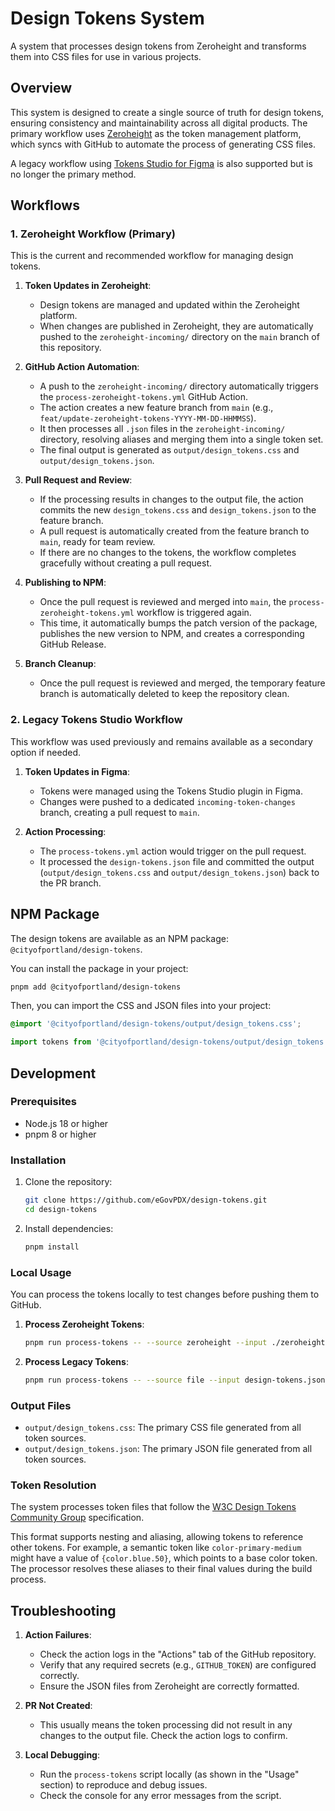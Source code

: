 # Design Tokens System

A system that processes design tokens from Zeroheight and transforms them into CSS files for use in various projects.

## Overview

This system is designed to create a single source of truth for design tokens, ensuring consistency and maintainability across all digital products. The primary workflow uses [Zeroheight](https://zeroheight.com/) as the token management platform, which syncs with GitHub to automate the process of generating CSS files.

A legacy workflow using [Tokens Studio for Figma](https://tokens.studio/) is also supported but is no longer the primary method.

## Workflows

### 1. Zeroheight Workflow (Primary)

This is the current and recommended workflow for managing design tokens.

1.  **Token Updates in Zeroheight**:
    *   Design tokens are managed and updated within the Zeroheight platform.
    *   When changes are published in Zeroheight, they are automatically pushed to the `zeroheight-incoming/` directory on the `main` branch of this repository.

2.  **GitHub Action Automation**:
    *   A push to the `zeroheight-incoming/` directory automatically triggers the `process-zeroheight-tokens.yml` GitHub Action.
    *   The action creates a new feature branch from `main` (e.g., `feat/update-zeroheight-tokens-YYYY-MM-DD-HHMMSS`).
    *   It then processes all `.json` files in the `zeroheight-incoming/` directory, resolving aliases and merging them into a single token set.
    *   The final output is generated as `output/design_tokens.css` and `output/design_tokens.json`.

3.  **Pull Request and Review**:
    *   If the processing results in changes to the output file, the action commits the new `design_tokens.css` and `design_tokens.json` to the feature branch.
    *   A pull request is automatically created from the feature branch to `main`, ready for team review.
    *   If there are no changes to the tokens, the workflow completes gracefully without creating a pull request.

4.  **Publishing to NPM**:
    *   Once the pull request is reviewed and merged into `main`, the `process-zeroheight-tokens.yml` workflow is triggered again.
    *   This time, it automatically bumps the patch version of the package, publishes the new version to NPM, and creates a corresponding GitHub Release.

5.  **Branch Cleanup**:
    *   Once the pull request is reviewed and merged, the temporary feature branch is automatically deleted to keep the repository clean.

### 2. Legacy Tokens Studio Workflow

This workflow was used previously and remains available as a secondary option if needed.

1.  **Token Updates in Figma**:
    *   Tokens were managed using the Tokens Studio plugin in Figma.
    *   Changes were pushed to a dedicated `incoming-token-changes` branch, creating a pull request to `main`.

2.  **Action Processing**:
    *   The `process-tokens.yml` action would trigger on the pull request.
    *   It processed the `design-tokens.json` file and committed the output (`output/design_tokens.css` and `output/design_tokens.json`) back to the PR branch.

## NPM Package

The design tokens are available as an NPM package: `@cityofportland/design-tokens`.

You can install the package in your project:

```bash
pnpm add @cityofportland/design-tokens
```

Then, you can import the CSS and JSON files into your project:

```css
@import '@cityofportland/design-tokens/output/design_tokens.css';
```

```javascript
import tokens from '@cityofportland/design-tokens/output/design_tokens.json';
```

## Development

### Prerequisites

- Node.js 18 or higher
- pnpm 8 or higher

### Installation

1.  Clone the repository:
    ```bash
    git clone https://github.com/eGovPDX/design-tokens.git
    cd design-tokens
    ```

2.  Install dependencies:
    ```bash
    pnpm install
    ```

### Local Usage

You can process the tokens locally to test changes before pushing them to GitHub.

1.  **Process Zeroheight Tokens**:
    ```bash
    pnpm run process-tokens -- --source zeroheight --input ./zeroheight-incoming --output ./output
    ```

2.  **Process Legacy Tokens**:
    ```bash
    pnpm run process-tokens -- --source file --input design-tokens.json --output ./output
    ```

### Output Files

-   `output/design_tokens.css`: The primary CSS file generated from all token sources.
-   `output/design_tokens.json`: The primary JSON file generated from all token sources.

### Token Resolution

The system processes token files that follow the [W3C Design Tokens Community Group](https://design-tokens.github.io/community-group/format/) specification.

This format supports nesting and aliasing, allowing tokens to reference other tokens. For example, a semantic token like `color-primary-medium` might have a value of `{color.blue.50}`, which points to a base color token. The processor resolves these aliases to their final values during the build process.

## Troubleshooting

1.  **Action Failures**:
    *   Check the action logs in the "Actions" tab of the GitHub repository.
    *   Verify that any required secrets (e.g., `GITHUB_TOKEN`) are configured correctly.
    *   Ensure the JSON files from Zeroheight are correctly formatted.

2.  **PR Not Created**:
    *   This usually means the token processing did not result in any changes to the output file. Check the action logs to confirm.

3.  **Local Debugging**:
    *   Run the `process-tokens` script locally (as shown in the "Usage" section) to reproduce and debug issues.
    *   Check the console for any error messages from the script.
